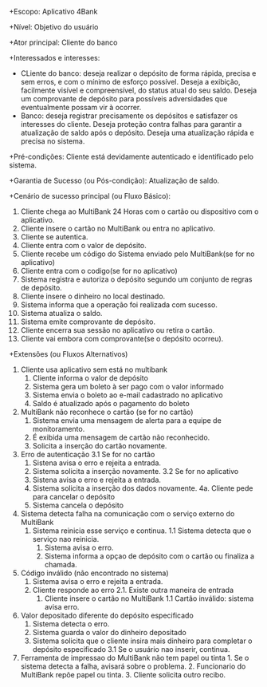+Escopo: Aplicativo 4Bank

+Nível: Objetivo do usuário

+Ator principal: Cliente do banco

+Interessados e interesses: 
- CLiente do banco: deseja realizar o depósito de forma rápida, precisa e sem erros, e com o mínimo de esforço possível. Deseja a exibição, facilmente visível e compreensível, do status atual do seu saldo. Deseja um comprovante de depósito para possíveis adversidades que eventualmente possam vir à ocorrer. 
- Banco: deseja registrar precisamente os depósitos e satisfazer os interesses do cliente. Deseja proteção contra falhas para garantir a atualização de saldo após o depósito. Deseja uma atualização rápida e precisa no sistema.

+Pré-condições: Cliente está devidamente autenticado e identificado pelo sistema. 

+Garantia de Sucesso (ou Pós-condição): Atualização de saldo. 

+Cenário de sucesso principal (ou Fluxo Básico): 
  1. Cliente chega ao MultiBank 24 Horas com o cartão ou dispositivo com o aplicativo.
  2. Cliente insere o cartão no MultiBank ou entra no aplicativo.
  3. Cliente se autentica. 
  4. Cliente entra com o valor de depósito.
  5. Cliente recebe um código do Sistema enviado pelo MultiBank(se for no aplicativo)
  6. Cliente entra com o codigo(se for no aplicativo)
  7. Sistema registra e autoriza o depósito segundo um conjunto de regras de depósito.
  8. Cliente insere o dinheiro no local destinado.
  9. Sistema informa que a operação foi realizada com sucesso.
  10. Sistema atualiza o saldo.
  11. Sistema emite comprovante de depósito.
  12. Cliente encerra sua sessão no aplicativo ou retira o cartão.
  13. Cliente vai embora com comprovante(se o depósito ocorreu). 

+Extensões (ou Fluxos Alternativos)
  1. Cliente usa aplicativo sem está no multibank
      1. Cliente informa o valor de depósito
      2. Sistema gera um boleto à ser pago com o valor informado
      3. Sistema envia o boleto ao e-mail cadastrado no aplicativo
      4. Saldo é atualizado após o pagamento do boleto   
  2. MultiBank não reconhece o cartão (se for no cartão)
      1. Sistema envia uma mensagem de alerta para a equipe de monitoramento.
      2. É exibida uma mensagem de cartão não reconhecido.
	  2. Solicita a inserção do cartão novamente.
  3. Erro de autenticação
      3.1 Se for no cartão
        1. Sistena avisa o erro e rejeita a entrada.
	    2. Sistema solicita a inserção novamente.
	  3.2 Se for no aplicativo
	    1. Sistena avisa o erro e rejeita a entrada.
	    2. Sistema solicita a inserção dos dados novamente.
  4a. Cliente pede para cancelar o depósito
     1. Sistema cancela o depósito
  5. Sistema detecta falha na comunicação com o serviço externo do MultiBank
     1. Sistema reinicia esse serviço e continua.
	   1.1 Sistema detecta que o serviço nao reinicia.
	      1. Sistema avisa o erro.
		  2. Sistema informa a opçao de depósito com o cartão ou finaliza a chamada. 
  6. Código inválido (não encontrado no sistema)
     1. Sistema avisa o erro e rejeita a entrada.
     2. Cliente responde ao erro
        2.1. Existe outra maneira de entrada
          1. Cliente insere o cartão no MultiBank
            1.1 Cartão inválido: sistema avisa erro.
  8. Valor depositado diferente do depósito especificado
     1. Sistema detecta o erro.
	  2. Sistema guarda o valor do dinheiro depositado  
	  3. Sistema solicita que o cliente insira mais dinheiro para completar o depósito especificado
	   3.1 Se o usuário nao inserir, continua.
  11. Ferramenta de impressao do MultiBank não tem papel ou tinta
     1. Se o sistema detecta a falha, avisará sobre o problema.
	 2. Funcionario do MultiBank repõe papel ou tinta.
	 3. Cliente solicita outro recibo.

